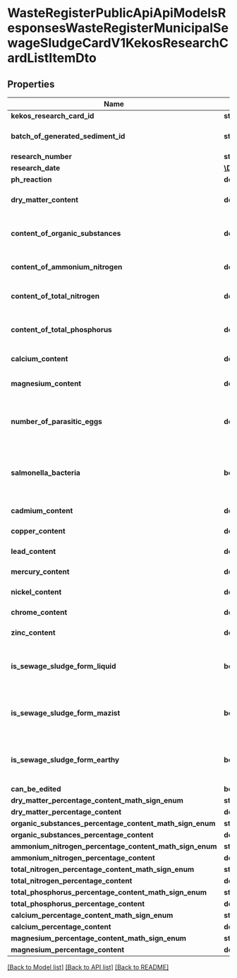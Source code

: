 # WasteRegisterPublicApiApiModelsResponsesWasteRegisterMunicipalSewageSludgeCardV1KekosResearchCardListItemDto

## Properties
Name | Type | Description | Notes
------------ | ------------- | ------------- | -------------
**kekos_research_card_id** | **string** | Id karty badań | [optional] 
**batch_of_generated_sediment_id** | **string** | Id wpisu wytworzone osady | [optional] 
**research_number** | **string** | Numer badania | [optional] 
**research_date** | [**\DateTime**](\DateTime.md) | Data badania | [optional] 
**ph_reaction** | **double** |  | [optional] 
**dry_matter_content** | **double** | Zawartość suchej masy [% s.m.] | [optional] 
**content_of_organic_substances** | **double** | Zawartość substancji organicznych [% s.m.] | [optional] 
**content_of_ammonium_nitrogen** | **double** | Zawartość azotu ogólnego [% s.m.] | [optional] 
**content_of_total_nitrogen** | **double** | w tym azotu amonowego[% s.m.] | [optional] 
**content_of_total_phosphorus** | **double** | Zawartość fosforu ogólnego [% s.m.] | [optional] 
**calcium_content** | **double** | Zawartość wapnia [% s.m.] | [optional] 
**magnesium_content** | **double** | Zawartość magnezu [% s.m.] | [optional] 
**number_of_parasitic_eggs** | **double** | Łączna liczba żywych jaj pasożytów [liczba/kg s.m osadu] | [optional] 
**salmonella_bacteria** | **bool** | Bakterie z rodzaju Salmonella w 100g osadów przeznaczonych do badań | [optional] 
**cadmium_content** | **double** | Kadm [mg/kg s.m.] | [optional] 
**copper_content** | **double** | Miedź [mg/kg s.m.] | [optional] 
**lead_content** | **double** | Ołów [mg/kg s.m.] | [optional] 
**mercury_content** | **double** | Rtęć [mg/kg s.m.] | [optional] 
**nickel_content** | **double** | Nikiel [mg/kg s.m.] | [optional] 
**chrome_content** | **double** | Chrom [mg/kg s.m.] | [optional] 
**zinc_content** | **double** | Cynk [mg/kg s.m.] | [optional] 
**is_sewage_sludge_form_liquid** | **bool** | Postać komunalnych osadów ściekowych: płynna | [optional] 
**is_sewage_sludge_form_mazist** | **bool** | Postać komunalnych osadów ściekowych: mazista | [optional] 
**is_sewage_sludge_form_earthy** | **bool** | Postać komunalnych osadów ściekowych: ziemista | [optional] 
**can_be_edited** | **bool** |  | [optional] 
**dry_matter_percentage_content_math_sign_enum** | **string** |  | [optional] 
**dry_matter_percentage_content** | **double** |  | [optional] 
**organic_substances_percentage_content_math_sign_enum** | **string** |  | [optional] 
**organic_substances_percentage_content** | **double** |  | [optional] 
**ammonium_nitrogen_percentage_content_math_sign_enum** | **string** |  | [optional] 
**ammonium_nitrogen_percentage_content** | **double** |  | [optional] 
**total_nitrogen_percentage_content_math_sign_enum** | **string** |  | [optional] 
**total_nitrogen_percentage_content** | **double** |  | [optional] 
**total_phosphorus_percentage_content_math_sign_enum** | **string** |  | [optional] 
**total_phosphorus_percentage_content** | **double** |  | [optional] 
**calcium_percentage_content_math_sign_enum** | **string** |  | [optional] 
**calcium_percentage_content** | **double** |  | [optional] 
**magnesium_percentage_content_math_sign_enum** | **string** |  | [optional] 
**magnesium_percentage_content** | **double** |  | [optional] 

[[Back to Model list]](../README.md#documentation-for-models) [[Back to API list]](../README.md#documentation-for-api-endpoints) [[Back to README]](../README.md)


